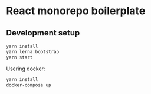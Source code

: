 # React monorepo boilerplate

## Development setup


```sh
yarn install
yarn lerna:bootstrap
yarn start
```

Usering docker:

```sh
yarn install
docker-compose up
```
